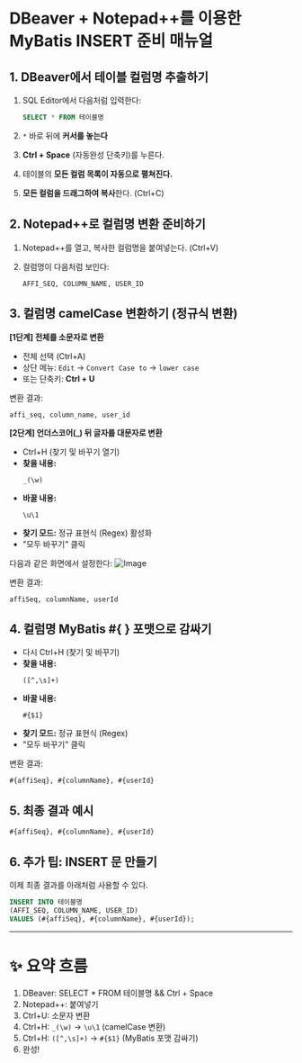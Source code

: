 # DBeaver + Notepad++를 이용한 MyBatis INSERT 준비 매뉴얼


## 1. DBeaver에서 테이블 컬럼명 추출하기

1. SQL Editor에서 다음처럼 입력한다:
   ```sql
   SELECT * FROM 테이블명
   ```

2. `*` 바로 뒤에 **커서를 놓는다**

3. **Ctrl + Space** (자동완성 단축키)를 누른다.

4. 테이블의 **모든 컬럼 목록이 자동으로 펼쳐진다.**

5. **모든 컬럼을 드래그하여 복사**한다. (Ctrl+C)


## 2. Notepad++로 컬럼명 변환 준비하기

1. Notepad++를 열고, 복사한 컬럼명을 붙여넣는다. (Ctrl+V)

2. 컬럼명이 다음처럼 보인다:
   ```
   AFFI_SEQ, COLUMN_NAME, USER_ID
   ```


## 3. 컬럼명 camelCase 변환하기 (정규식 변환)

**[1단계] 전체를 소문자로 변환**

- 전체 선택 (Ctrl+A)
- 상단 메뉴: `Edit` → `Convert Case to` → `lower case`
- 또는 단축키: **Ctrl + U**

변환 결과:
```text
affi_seq, column_name, user_id
```


**[2단계] 언더스코어(_) 뒤 글자를 대문자로 변환**

- Ctrl+H (찾기 및 바꾸기 열기)
- **찾을 내용:**
  ```regex
  _(\w)
  ```
- **바꿀 내용:**
  ```regex
  \u\1
  ```
- **찾기 모드:** 정규 표현식 (Regex) 활성화
- "모두 바꾸기" 클릭

다음과 같은 화면에서 설정한다:
![Image](https://github.com/user-attachments/assets/6b7ae20f-5f51-4a7f-8fba-98c6d597a7aa)

변환 결과:
```text
affiSeq, columnName, userId
```


## 4. 컬럼명 MyBatis #{ } 포맷으로 감싸기

- 다시 Ctrl+H (찾기 및 바꾸기)
- **찾을 내용:**
  ```regex
  ([^,\s]+)
  ```
- **바꿀 내용:**
  ```regex
  #{$1}
  ```
- **찾기 모드:** 정규 표현식 (Regex)
- "모두 바꾸기" 클릭


변환 결과:
```text
#{affiSeq}, #{columnName}, #{userId}
```


## 5. 최종 결과 예시

```text
#{affiSeq}, #{columnName}, #{userId}
```


## 6. 추가 팁: INSERT 문 만들기

이제 최종 결과를 아래처럼 사용할 수 있다.

```sql
INSERT INTO 테이블명
(AFFI_SEQ, COLUMN_NAME, USER_ID)
VALUES (#{affiSeq}, #{columnName}, #{userId});
```


---

# ✨ 요약 흐름

1. DBeaver: SELECT * FROM 테이블명 && Ctrl + Space
2. Notepad++: 붙여넣기
3. Ctrl+U: 소문자 변환
4. Ctrl+H: `_(\w)` → `\u\1` (camelCase 변환)
5. Ctrl+H: `([^,\s]+)` → `#{$1}` (MyBatis 포맷 감싸기)
6. 완성!

